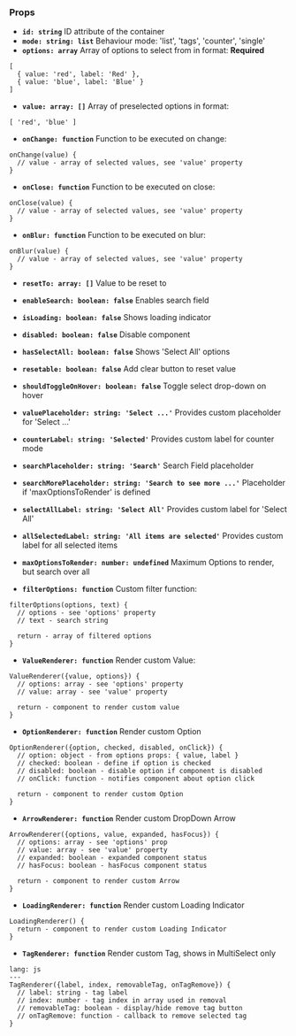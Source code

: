 ### Props

- **`id: string`** ID attribute of the container
- **`mode: string: list`** Behaviour mode: 'list', 'tags', 'counter', 'single'
- **`options: array`** Array of options to select from in format: **Required**

```code
[
  { value: 'red', label: 'Red' },
  { value: 'blue', label: 'Blue' }
]
```

- **`value: array: []`** Array of preselected options in format:

```code
[ 'red', 'blue' ]
```

- **`onChange: function`** Function to be executed on change:

```code
onChange(value) {
  // value - array of selected values, see 'value' property
}
```

- **`onClose: function`** Function to be executed on close:

```code
onClose(value) {
  // value - array of selected values, see 'value' property
}
```

- **`onBlur: function`** Function to be executed on blur:

```code
onBlur(value) {
  // value - array of selected values, see 'value' property
}
```

- **`resetTo: array: []`** Value to be reset to
- **`enableSearch: boolean: false`** Enables search field
- **`isLoading: boolean: false`** Shows loading indicator
- **`disabled: boolean: false`** Disable component
- **`hasSelectAll: boolean: false`** Shows 'Select All' options
- **`resetable: boolean: false`** Add clear button to reset value
- **`shouldToggleOnHover: boolean: false`** Toggle select drop-down on hover
- **`valuePlaceholder: string: 'Select ...'`** Provides custom placeholder for 'Select ...'
- **`counterLabel: string: 'Selected'`** Provides custom label for counter mode
- **`searchPlaceholder: string: 'Search'`** Search Field placeholder
- **`searchMorePlaceholder: string: 'Search to see more ...'`** Placeholder if 'maxOptionsToRender' is defined
- **`selectAllLabel: string: 'Select All'`** Provides custom label for 'Select All'
- **`allSelectedLabel: string: 'All items are selected'`** Provides custom label for all selected items
- **`maxOptionsToRender: number: undefined`** Maximum Options to render, but search over all

- **`filterOptions: function`** Custom filter function:

```code
filterOptions(options, text) {
  // options - see 'options' property
  // text - search string
  
  return - array of filtered options
}
```

- **`ValueRenderer: function`** Render custom Value:

```code
ValueRenderer({value, options}) {
  // options: array - see 'options' property
  // value: array - see 'value' property
  
  return - component to render custom value
}
```

- **`OptionRenderer: function`** Render custom Option

```code
OptionRenderer({option, checked, disabled, onClick}) {
  // option: object - from options props: { value, label }  
  // checked: boolean - define if option is checked
  // disabled: boolean - disable option if component is disabled
  // onClick: function - notifies component about option click
  
  return - component to render custom Option
}
```

- **`ArrowRenderer: function`** Render custom DropDown Arrow

```code
ArrowRenderer({options, value, expanded, hasFocus}) {
  // options: array - see 'options' prop 
  // value: array - see 'value' property
  // expanded: boolean - expanded component status
  // hasFocus: boolean - hasFocus component status
  
  return - component to render custom Arrow
}
```

- **`LoadingRenderer: function`** Render custom Loading Indicator

```code
LoadingRenderer() {
  return - component to render custom Loading Indicator
}
```

- **`TagRenderer: function`** Render custom Tag, shows in MultiSelect only

```code
lang: js
---
TagRenderer({label, index, removableTag, onTagRemove}) {
  // label: string - tag label
  // index: number - tag index in array used in removal 
  // removableTag: boolean - display/hide remove tag button
  // onTagRemove: function - callback to remove selected tag
}
```
